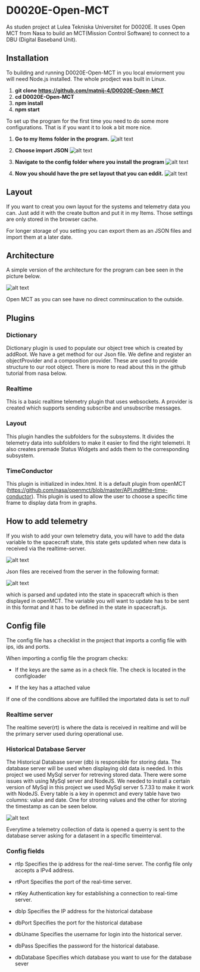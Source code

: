 # D0020E-Open-MCT
As studen project at Lulea Tekniska Universitet for D0020E. It uses Open MCT from Nasa to build an MCT(Mission Control Software) to connect to a DBU (Digital Baseband Unit).

## Installation
To building and running D0020E-Open-MCT in you local enviorment you will need Node.js installed. The whole prodject was built in Linux.

1. **git clone https://github.com/matnij-4/D0020E-Open-MCT**
2. **cd D0020E-Open-MCT**
3. **npm install**
4. **npm start**

To set up the program for the first time you need to do some more configurations. That is if you want it to look a bit more nice.

1. **Go to my Items folder in the program.**
![alt text](https://github.com/matnij-4/D0020E-Open-MCT/blob/main/images/configHelp1.PNG?raw=true)

2. **Choose import JSON**
![alt text](https://github.com/matnij-4/D0020E-Open-MCT/blob/main/images/configHelp2.PNG?raw=true)

3. **Navigate to the config folder where you install the program**
![alt text](https://github.com/matnij-4/D0020E-Open-MCT/blob/main/images/configHelp3.PNG?raw=true)

4. **Now you should have the pre set layout that you can eddit.**
![alt text](https://github.com/matnij-4/D0020E-Open-MCT/blob/main/images/configHelp4.PNG?raw=true)

## Layout

If you want to creat you own layout for the systems and telemetry data you can. Just add it with the create button and put it in my Items. Those settings are only stored in the browser cache.

For longer storage of you setting you can export them as an JSON files and import them at a later date.

## Architecture

A simple version of the architecture for the program can bee seen in the picture below.

![alt text](https://github.com/matnij-4/D0020E-Open-MCT/blob/main/images/architecture.png?raw=true)

Open MCT as you can see have no direct comminucation to the outside. 

## Plugins

### Dictionary

Dictionary plugin is used to populate our object tree which is created by addRoot. We have a get method for our Json file. We define and register an objectProvider and a composition provider. These are used to provide structure to our root object. There is more to read about this in the github tutorial from nasa below. 

### Realtime

This is a basic realtime telemetry plugin that uses websockets. A provider is created which supports sending subscribe and unsubscribe messages. 

### Layout
This plugin handles the subfolders for the subsystems. It divides the telemetry data into subfolders to make it easier to find the right telemetri. It also creates premade Status Widgets and adds them to the corresponding subsystem.

### TimeConductor

This plugin is initialized in index.html. It is a default plugin from openMCT (https://github.com/nasa/openmct/blob/master/API.md#the-time-conductor). This plugin is used to allow the user to choose a specific time frame to display data from in graphs.

## How to add telemetry

If you wish to add your own telemetry data, you will have to add the data variable to the spacecraft state, this state gets updated when new data is received via the realtime-server. 

![alt text](https://github.com/matnij-4/D0020E-Open-MCT/blob/main/images/State.png?raw=true)

Json files are received from the server in the following format:

![alt text](https://github.com/matnij-4/D0020E-Open-MCT/blob/main/images/FormatJson.png?raw=true)

which is parsed and updated into the state in spacecraft which is then displayed in openMCT. The variable you will want to update has to be sent in this format and it has to be defined in the state in spacecraft.js.

## Config file

The config file has a checklist in the project that imports a config file with ips, ids and ports.

When importing a config file the program checks:

- If the keys are the same as in a check file. The check is located in the configloader

- If the key has a attached value

If one of the conditions above are fulfilled the importated data is set to *null*

  

### Realtime server

The realtime sever(rt) is where the data is received in realtime and will be the primary server used during operational use.

  

### Historical Database Server

The Historical Database server (db) is responsible for storing data. The database server will be used when displaying old data is needed. In this project we used MySql server for retreving stored data. There were some issues with using MySql server and NodeJS. We needed to install a certain version of MySql in this project we used MySql server 5.7.33 to make it work with NodeJS. Every table is a key in openmct and every table have two columns: value and date. One for stroring values and the other for storing the timestamp as can be seen below. 

![alt text](https://github.com/matnij-4/D0020E-Open-MCT/blob/main/images/sqlTable.png?raw=true)

Everytime a telemetry collection of data is opened a querry is sent to the database server asking for a datasent in a specific timeinterval. 


  

### Config fields

- rtIp 
Specifies the ip address for the real-time server. The config file only accepts a IPv4 address.

- rtPort 
Specifies the port of the real-time server.

- rtKey 
Authentication key for establishing a connection to real-time server.

- dbIp
Specifies the IP address for the historical database

- dbPort 
Specifies the port for the historical database

- dbUname
Specifies the username for login into the historical server.

- dbPass 
Specifies the password for the historical database.

- dbDatabase
Specifies which database you want to use for the database sever
